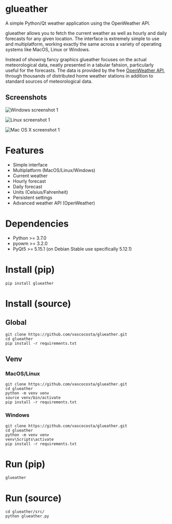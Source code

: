# glueather

A simple Python/Qt weather application using the OpenWeather API.

glueather allows you to fetch the current weather as well as hourly and daily forecasts for any given location. The interface is extremely simple to use and multiplatform, working exactly the same across a variety of operating systems like MacOS, Linux or Windows.

Instead of showing fancy graphics glueather focuses on the actual meteorological data, neatly presented in a tabular fahsion, particularly useful for the forecasts. The data is provided by the free [OpenWeather API](https://openweathermap.org/), through thousands of distributed home weather stations in addition to standard sources of meteorological data.

## Screenshots

![Windows screenshot 1](https://i.imgur.com/w3ZUaKu.png)

![Linux screenshot 1](https://i.imgur.com/bqYEQzU.png)

![Mac OS X screenshot 1](https://i.imgur.com/DhY2P6o.png)

# Features

* Simple interface
* Multiplatform (MacOS/Linux/Windows)
* Current weather
* Hourly forecast
* Daily forecast
* Units (Celsius/Fahrenheit)
* Persistent settings
* Advanced weather API (OpenWeather)

# Dependencies

* Python >= 3.7.0
* pyowm >= 3.2.0
* PyQt5 >= 5.15.1 (on Debian Stable use specifically 5.12.1) 

# Install (pip)

```
pip install glueather
```

# Install (source)

## Global

```
git clone https://github.com/vascocosta/glueather.git
cd glueather
pip install -r requirements.txt
```

## Venv

### MacOS/Linux

```
git clone https://github.com/vascocosta/glueather.git
cd glueather
python -m venv venv
source venv/bin/activate
pip install -r requirements.txt
```

### Windows

```
git clone https://github.com/vascocosta/glueather.git
cd glueather
python -m venv venv
venv\Scripts\activate
pip install -r requirements.txt
```

# Run (pip)

```
glueather
```

# Run (source)

```
cd glueather/src/
python glueather.py
```
